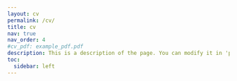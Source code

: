 ```yaml
---
layout: cv
permalink: /cv/
title: cv
nav: true
nav_order: 4
#cv_pdf: example_pdf.pdf
description: This is a description of the page. You can modify it in 'pages/_cv.md'. You can also change or remove the top pdf download button.
toc:
  sidebar: left
---
```

